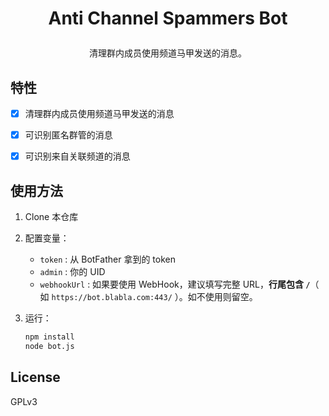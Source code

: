# <p align="center">Anti Channel Spammers Bot</p>

<p align="center">清理群内成员使用频道马甲发送的消息。</p>

## 特性

- [x] 清理群内成员使用频道马甲发送的消息

- [x] 可识别匿名群管的消息

- [x] 可识别来自关联频道的消息

## 使用方法

1. Clone 本仓库

2. 配置变量：
	- `token` : 从 BotFather 拿到的 token
	- `admin` : 你的 UID
	- `webhookUrl` : 如果要使用 WebHook，建议填写完整 URL，**行尾包含 `/`**（ 如 `https://bot.blabla.com:443/` ）。如不使用则留空。
	
3. 运行：

   ```bash
   npm install
   node bot.js
   ```

## License

GPLv3